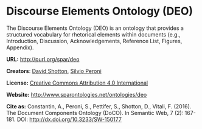 # Discourse Elements Ontology (DEO)

The Discourse Elements Ontology (DEO) is an ontology that provides a structured vocabulary for rhetorical elements within documents (e.g., Introduction, Discussion, Acknowledgements, Reference List, Figures, Appendix).

**URL:** http://purl.org/spar/deo

**Creators**: [David Shotton](http://orcid.org/0000-0001-5506-523X), [Silvio Peroni](http://orcid.org/0000-0003-0530-4305)

**License:** [Creative Commons Attribution 4.0 International](https://creativecommons.org/licenses/by/4.0/legalcode)

**Website:** http://www.sparontologies.net/ontologies/deo

**Cite as:** Constantin, A., Peroni, S., Pettifer, S., Shotton, D., Vitali, F. (2016). The Document Components Ontology (DoCO). In Semantic Web, 7 (2): 167-181. DOI: http://dx.doi.org/10.3233/SW-150177